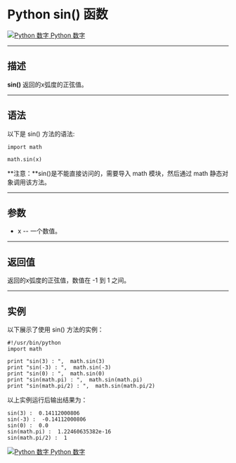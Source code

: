 Python sin() 函数
===============

 [![Python 数字](../images/up.gif) Python 数字](python-numbers.html)

* * *

描述
--

**sin()** 返回的x弧度的正弦值。

* * *

语法
--

以下是 sin() 方法的语法:
```
import math

math.sin(x)
```
**注意：**sin()是不能直接访问的，需要导入 math 模块，然后通过 math 静态对象调用该方法。

* * *

参数
--

*   x -- 一个数值。

* * *

返回值
---

返回的x弧度的正弦值，数值在 -1 到 1 之间。

* * *

实例
--

以下展示了使用 sin() 方法的实例：
```
#!/usr/bin/python
import math

print "sin(3) : ",  math.sin(3)
print "sin(-3) : ",  math.sin(-3)
print "sin(0) : ",  math.sin(0)
print "sin(math.pi) : ",  math.sin(math.pi)
print "sin(math.pi/2) : ",  math.sin(math.pi/2)
```
以上实例运行后输出结果为：
```
sin(3) :  0.14112000806
sin(-3) :  -0.14112000806
sin(0) :  0.0
sin(math.pi) :  1.22460635382e-16
sin(math.pi/2) :  1
```
 [![Python 数字](../images/up.gif) Python 数字](python-numbers.html)